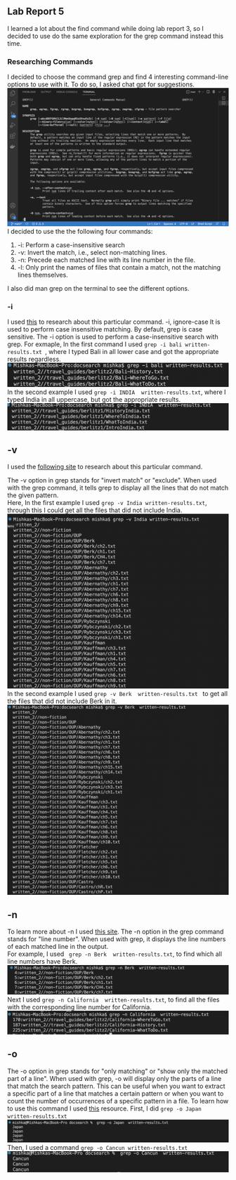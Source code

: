 ## Lab Report 5

I learned a lot about the find command while doing lab report 3, so I decided to use do the same exploration for the grep command instead this time.

### Researching Commands 

I decided to choose the command grep and find 4 interesting command-line options to use with it. To do so, I asked chat gpt for suggestions. <br>
![Image](2.png)
I decided to use the the following four commands: <br>
1. -i: Perform a case-insensitive search <br> 
2. -v: Invert the match, i.e., select non-matching lines. <br>
3. -n: Precede each matched line with its line number in the file. <br>
4. -l: Only print the names of files that contain a match, not the matching lines themselves. <br>

I also did man grep on the terminal to see the different options.


### -i

I used [this](https://www.ionos.com/digitalguide/server/configuration/linux-grep-command/#:~:text=The%20basic%20syntax%20of%20grep,in%20a%20file%20named%20%E2%80%9Cexample.) to research about this particular command.
-i, ignore-case
It is used to perform case insensitive matching. By default, grep is case sensitive. The -i option is used to perform a case-insensitive search with grep.
For exmaple, In the first command I used ``` grep -i bali written-results.txt  ```, where I typed Bali in all lower case and got the appropriate results regardless.
![Image](3.png) <br> 
In the second example I used ```grep -i INDIA  written-results.txt```, where I typed India in all uppercase, but got the appropriate results.
![Image](4.png)<br> 

## -v
I used the [following site](https://www.warp.dev/terminus/make-grep-case-insensitive#:~:text=To%20recap%2C%20the%20grep%20command,or%20%E2%80%94ignore%2Dcase%20flag.) to research about this particular command.

The -v option in grep stands for "invert match" or "exclude". When used with the grep command, it tells grep to display all the lines that do not match the given pattern.<br> 
Here, In the first example I used ```grep -v India written-results.txt```, through this I could get all the files that did not include India.
![Image](5.png) <br> 
In the second example I used ```grep -v Berk  written-results.txt ``` to get all the files that did not include Berk in it.
![Image](6.png) <br> 


## -n
To learn more about -n I used [this site](https://www.ionos.com/digitalguide/server/configuration/linux-grep-command/#:~:text=A%20simple%20use%20case%20for,%3A%20grep%20%E2%80%9Ctest%E2%80%9D%20example).
The -n option in the grep command stands for "line number". When used with grep, it displays the line numbers of each matched line in the output.
 <br> 
For example, I used ``` grep -n Berk  written-results.txt```, to find which all line numbers have Berk.
![Image](7.png) <br> 
Next I used ```grep -n California  written-results.txt```, to find all the files with the corresponding line number for California. 
![Image](8.png) <br> 

## -o
The -o option in grep stands for "only matching" or "show only the matched part of a line".
When used with grep, -o will display only the parts of a line that match the search pattern. This can be useful when you want to extract a specific part of a line that matches a certain pattern or when you want to count the number of occurrences of a specific pattern in a file.
To learn how to use this command I used [this](https://www.ibm.com/docs/da/aix/7.1?topic=files-finding-text-strings-within-grep-command) resource.
First, I did ```grep -o Japan  written-results.txt ```
![Image](9.png) <br> 
Then, I used a command ```grep -o Cancun written-results.txt``` 
![Image](10.png) <br> 

  
  
  
  
  
  
  











